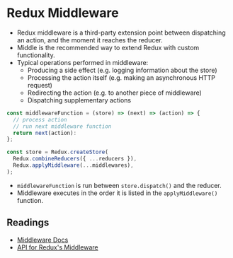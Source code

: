 # Redux Middleware

- Redux middleware is a third-party extension point between dispatching an action, and the moment it reaches the reducer.
- Middle is the recommended way to extend Redux with custom functionality.
- Typical operations performed in middleware:
  - Producing a side effect (e.g. logging information about the store)
  - Processing the action itself (e.g. making an asynchronous HTTP request)
  - Redirecting the action (e.g. to another piece of middleware)
  - Dispatching supplementary actions

```js
const middlewareFunction = (store) => (next) => (action) => {
  // process action
  // run next middleware function
  return next(action):
};

const store = Redux.createStore(
  Redux.combineReducers({ ...reducers }),
  Redux.applyMiddleware(...middlewares),
);
```

- `middlewareFunction` is run between `store.dispatch()` and the reducer.
- Middleware executes in the order it is listed in the `applyMiddleware()` function.

## Readings
- [Middleware Docs](https://redux.js.org/advanced/middleware)
- [API for Redux's Middleware](https://redux.js.org/api/applymiddleware)
